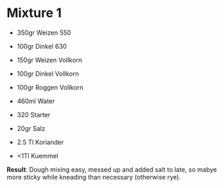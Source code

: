 # Mixture 1

  * 350gr Weizen 550
  * 100gr Dinkel 630
  * 150gr Weizen Vollkorn
  * 100gr Dinkel Vollkorn
  * 100gr Roggen Vollkorn

  * 460ml Water
  * 320 Starter

  * 20gr Salz
  * 2.5 Tl Koriander
  * <1Tl Kuemmel

  **Result**: Dough mixing easy, messed up and added salt to late, so mabye more sticky while kneading than necessary (otherwise rye).

